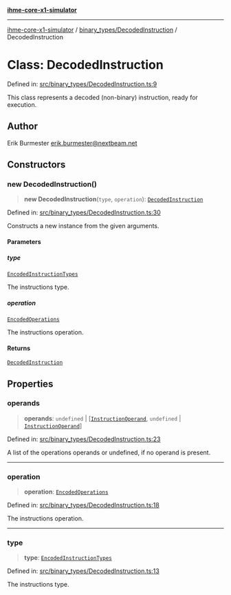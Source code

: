 [**ihme-core-x1-simulator**](../../../README.md)

***

[ihme-core-x1-simulator](../../../modules.md) / [binary\_types/DecodedInstruction](../README.md) / DecodedInstruction

# Class: DecodedInstruction

Defined in: [src/binary\_types/DecodedInstruction.ts:9](https://github.com/ProgrammIt/CPU-Simulator/blob/5d337ac19330b661110818bd865328f41c53783f/src/binary_types/DecodedInstruction.ts#L9)

This class represents a decoded (non-binary) instruction, ready for execution.

## Author

Erik Burmester <erik.burmester@nextbeam.net>

## Constructors

### new DecodedInstruction()

> **new DecodedInstruction**(`type`, `operation`): [`DecodedInstruction`](DecodedInstruction.md)

Defined in: [src/binary\_types/DecodedInstruction.ts:30](https://github.com/ProgrammIt/CPU-Simulator/blob/5d337ac19330b661110818bd865328f41c53783f/src/binary_types/DecodedInstruction.ts#L30)

Constructs a new instance from the given arguments.

#### Parameters

##### type

[`EncodedInstructionTypes`](../../../enumerations/EncodedInstructionTypes/enumerations/EncodedInstructionTypes.md)

The instructions type.

##### operation

[`EncodedOperations`](../../../enumerations/EncodedOperations/enumerations/EncodedOperations.md)

The instructions operation.

#### Returns

[`DecodedInstruction`](DecodedInstruction.md)

## Properties

### operands

> **operands**: `undefined` \| \[[`InstructionOperand`](../../InstructionOperand/classes/InstructionOperand.md), `undefined` \| [`InstructionOperand`](../../InstructionOperand/classes/InstructionOperand.md)\]

Defined in: [src/binary\_types/DecodedInstruction.ts:23](https://github.com/ProgrammIt/CPU-Simulator/blob/5d337ac19330b661110818bd865328f41c53783f/src/binary_types/DecodedInstruction.ts#L23)

A list of the operations operands or undefined, if no operand is present.

***

### operation

> **operation**: [`EncodedOperations`](../../../enumerations/EncodedOperations/enumerations/EncodedOperations.md)

Defined in: [src/binary\_types/DecodedInstruction.ts:18](https://github.com/ProgrammIt/CPU-Simulator/blob/5d337ac19330b661110818bd865328f41c53783f/src/binary_types/DecodedInstruction.ts#L18)

The instructions operation.

***

### type

> **type**: [`EncodedInstructionTypes`](../../../enumerations/EncodedInstructionTypes/enumerations/EncodedInstructionTypes.md)

Defined in: [src/binary\_types/DecodedInstruction.ts:13](https://github.com/ProgrammIt/CPU-Simulator/blob/5d337ac19330b661110818bd865328f41c53783f/src/binary_types/DecodedInstruction.ts#L13)

The instructions type.
